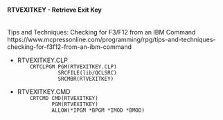 <h4>RTVEXITKEY - Retrieve Exit Key</h4><br />
Tips and Techniques: Checking for F3/F12 from an IBM Command<br />
https://www.mcpressonline.com/programming/rpg/tips-and-techniques-checking-for-f3f12-from-an-ibm-command

<ul>
  <li>RTVEXITKEY.CLP<code>
    CRTCLPGM PGM(RTVEXITKEY.CLP) 
             SRCFILE(lib/QCLSRC) 
             SRCMBR(RTVEXITKEY)
  </code></li>
  <li>RTVEXITKEY.CMD<code>
    CRTCMD CMD(RTVEXITKEY) 
           PGM(RTVEXITKEY) 
           ALLOW(*IPGM *BPGM *IMOD *BMOD)</code></li>
</ul>
